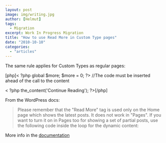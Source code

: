 ```yaml
---
layout: post
image: img/writing.jpg
author: [Helmut]
tags:
  - Migration
excerpt: Work In Progress Migration
title: "How to use Read More in Custom Type pages"
date: "2010-10-10"
categories: 
  - "articles"
---
```


The same rule applies for Custom Types as regular pages:

\[php\]< ?php global $more; $more = 0; ?> //The code must be inserted ahead of the call to the content

< ?php the\_content('Continue Reading'); ?>\[/php\]

From the WordPress docs:

> Please remember that the "Read More" tag is used only on the Home page which shows the latest posts. It does not work in "Pages". If you want to turn it on in Pages too for showing a set of partial posts, use the following code inside the loop for the dynamic content:

More info in the [documentation](http://codex.wordpress.org/Customizing_the_Read_More#How_to_use_Read_More_in_Pages)
